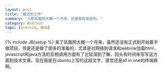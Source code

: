 ```yaml
---
layout: post
title: "最近到工作"
summary: "入职凤凰网大概一个月来，还是很有收获到。"
category: Android
tags: [android, 基础]
---
```

{% include JB/setup %}
来了凤凰网大概一个月来，虽然还没有正式到开始着手做项目，但是还是做了很多的准备的，尤其是对网络到请求和webviw加载html，javascript和java方法的互相调用方面有了比较深到了解，回头有时间来写写这方面到技术文章。现在我是在ubuntu上写的这段文字，感觉还是all in one的终端爽啊。
